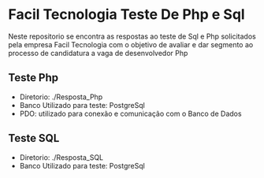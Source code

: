 
# Facil Tecnologia Teste De Php e Sql

Neste repositorio se encontra as respostas ao teste de Sql e Php solicitados pela empresa Facil Tecnologia com o objetivo de avaliar e dar segmento ao processo de candidatura a vaga de desenvolvedor Php

## Teste Php

 - Diretorio: ./Resposta_Php
 - Banco Utilizado para teste: PostgreSql
 - PDO: utilizado para conexão e comunicação com o Banco de Dados


## Teste SQL

 - Diretorio: ./Resposta_SQL
 - Banco Utilizado para teste: PostgreSql

